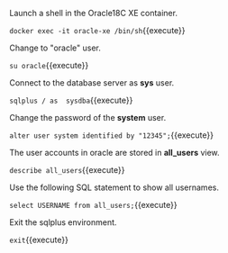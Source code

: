 Launch a shell in the Oracle18C XE container. 

`docker exec -it oracle-xe /bin/sh`{{execute}}


Change to "oracle" user.
 
`su oracle`{{execute}}


Connect to the database server as **sys** user.

`sqlplus / as  sysdba`{{execute}}


Change the password of the **system** user.

`alter user system identified by "12345";`{{execute}}


The user accounts in oracle are stored in **all_users** view.

`describe all_users`{{execute}}


Use the following SQL statement to show all usernames.

`select USERNAME from all_users;`{{execute}}

Exit the sqlplus environment.

`exit`{{execute}}
